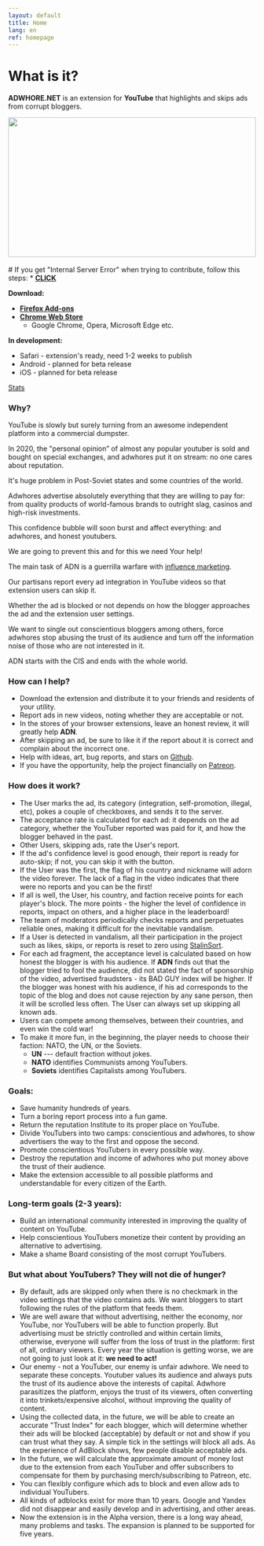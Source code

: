 ```yaml
---
layout: default
title: Home
lang: en
ref: homepage
---
```

# What is it?
**ADWHORE.NET** is an extension for **YouTube** that highlights and skips ads from corrupt bloggers.
<div style="position: relative; width: 100%; height: 0; padding-bottom: 56.25%">
<img style="position: absolute; top: 0; left: 0; width: 100%; height: 100%" src="https://raw.githubusercontent.com/qrlk/adwhore.net/master/img/1280x800/en/1.png">
</div>
<br>
# If you get "Internal Server Error" when trying to contribute, follow this steps:
* <b><a href = "https://imgur.com/a/uvoEA2y">CLICK</a></b>

**Download:**
* <b><a href = "https://addons.mozilla.org/ru/firefox/addon/adwhore-net/">Firefox Add-ons</a></b>
* <b><a href = "https://chrome.google.com/webstore/detail/adwhorenet/emfkjghgdkajicmnicojahgojkemagcm">Chrome Web Store</a></b>
    - Google Chrome, Opera, Microsoft Edge etc.
    
**In development:**
* Safari - extension's ready, need 1-2 weeks to publish
* Android - planned for beta release
* iOS - planned for beta release

<a href = "{{ site.url }}/en/stats">Stats</a>
### Why?
YouTube is slowly but surely turning from an awesome independent platform into a commercial dumpster.

In 2020, the "personal opinion” of almost any popular youtuber is sold and bought on special exchanges, and adwhores put it on stream: no one cares about reputation.

It's huge problem in Post-Soviet states and some countries of the world.

Adwhores advertise absolutely everything that they are willing to pay for: from quality products of world-famous brands to outright slag, casinos and high-risk investments.

This confidence bubble will soon burst and affect everything: and adwhores, and honest youtubers.

We are going to prevent this and for this we need Your help!

The main task of ADN is a guerrilla warfare with [influence marketing](https://en.wikipedia.org/wiki/Influencer_marketing).

Our partisans report every ad integration in YouTube videos so that extension users can skip it.

Whether the ad is blocked or not depends on how the blogger approaches the ad and the extension user settings.

We want to single out conscientious bloggers among others, force adwhores stop abusing the trust of its audience and turn off the information noise of those who are not interested in it.

ADN starts with the CIS and ends with the whole world.

### How can I help?
* Download the extension and distribute it to your friends and residents of your utility.
* Report ads in new videos, noting whether they are acceptable or not.
* In the stores of your browser extensions, leave an honest review, it will greatly help **ADN**.
* After skipping an ad, be sure to like it if the report about it is correct and complain about the incorrect one.
* Help with ideas, art, bug reports, and stars on <a href="https://github.com/qrlk/adwhore.net">Github</a>.
* If you have the opportunity, help the project financially on <a href="https://patreon.com/qrlk">Patreon</a>.

### How does it work?

* The User marks the ad, its category (integration, self-promotion, illegal, etc), pokes a couple of checkboxes, and sends it to the server.
* The acceptance rate is calculated for each ad: it depends on the ad category, whether the YouTuber reported was paid for it, and how the blogger behaved in the past.
* Other Users, skipping ads, rate the User's report.
* If the ad's confidence level is good enough, their report is ready for auto-skip; if not, you can skip it with the button.
* If the User was the first, the flag of his country and nickname will adorn the video forever. The lack of a flag in the video indicates that there were no reports and you can be the first!
* If all is well, the User, his country, and faction receive points for each player's block. The more points - the higher the level of confidence in reports, impact on others, and a higher place in the leaderboard!
* The team of moderators periodically checks reports and perpetuates reliable ones, making it difficult for the inevitable vandalism.
* If a User is detected in vandalism, all their participation in the project such as likes, skips, or reports is reset to zero using <a href="https://github.com/gustavo-depaula/stalin-sort" >StalinSort</a>.
* For each ad fragment, the acceptance level is calculated based on how honest the blogger is with his audience. If **ADN** finds out that the blogger tried to fool the audience, did not stated the fact of sponsorship of the video, advertised fraudsters - its BAD GUY index will be higher. If the blogger was honest with his audience, if his ad corresponds to the topic of the blog and does not cause rejection by any sane person, then it will be scrolled less often. The User can always set up skipping all known ads.
* Users can compete among themselves, between their countries, and even win the cold war!
* To make it more fun, in the beginning, the player needs to choose their faction: NATO, the UN, or the Soviets.
    * **UN** --- default fraction without jokes.
    * **NATO** identifies Communists among YouTubers.
    * **Soviets** identifies Capitalists among YouTubers.

### Goals:

* Save humanity hundreds of years.
* Turn a boring report process into a fun game.
* Return the reputation Institute to its proper place on YouTube.
* Divide YouTubers into two camps: conscientious and adwhores, to show advertisers the way to the first and oppose the second.
* Promote conscientious YouTubers in every possible way.
* Destroy the reputation and income of adwhores who put money above the trust of their audience.
* Make the extension accessible to all possible platforms and understandable for every citizen of the Earth.

### Long-term goals (2-3 years):
* Build an international community interested in improving the quality of content on YouTube.
* Help conscientious YouTubers monetize their content by providing an alternative to advertising.
* Make a shame Board consisting of the most corrupt YouTubers.

### But what about YouTubers? They will not die of hunger?
* By default, ads are skipped only when there is no checkmark in the video settings that the video contains ads. We want bloggers to start following the rules of the platform that feeds them.
* We are well aware that without advertising, neither the economy, nor YouTube, nor YouTubers will be able to function properly. But advertising must be strictly controlled and within certain limits, otherwise, everyone will suffer from the loss of trust in the platform: first of all, ordinary viewers. Every year the situation is getting worse, we are not going to just look at it: **we need to act!**
* Our enemy - not a YouTuber, our enemy is unfair adwhore. We need to separate these concepts. Youtuber values its audience and always puts the trust of its audience above the interests of capital. Adwhore parasitizes the platform, enjoys the trust of its viewers, often converting it into trinkets/expensive alcohol, without improving the quality of content.
* Using the collected data, in the future, we will be able to create an accurate "Trust Index" for each blogger, which will determine whether their ads will be blocked (acceptable) by default or not and show if you can trust what they say. A simple tick in the settings will block all ads. As the experience of AdBlock shows, few people disable acceptable ads.
* In the future, we will calculate the approximate amount of money lost due to the extension from each YouTuber and offer subscribers to compensate for them by purchasing merch/subscribing to Patreon, etc.
* You can flexibly configure which ads to block and even allow ads to individual YouTubers.
* All kinds of adblocks exist for more than 10 years. Google and Yandex did not disappear and easily develop and in advertising, and other areas.
* Now the extension is in the Alpha version, there is a long way ahead, many problems and tasks. The expansion is planned to be supported for five years.
